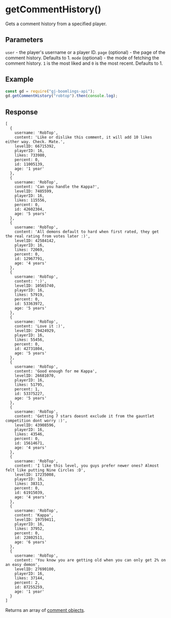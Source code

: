 # getCommentHistory()

Gets a comment history from a specified player.

## Parameters
`user` - the player's username or a player ID.
`page` (optional) - the page of the comment history. Defaults to 1.
`mode` (optional) - the mode of fetching the comment history. `1` is the most liked and `0` is the most recent. Defaults to 1.

## Example
```js
const gd = require("gj-boomlings-api");
gd.getCommentHistory("robtop").then(console.log);
```

## Response
```
[
  {
    username: 'RobTop',
    content: 'Like or dislike this comment, it will add 10 likes either way. Check. Mate.',
    levelID: 66715392,
    playerID: 16,
    likes: 733980,
    percent: 0,
    id: 11005139,
    age: '1 year'
  },
  {
    username: 'RobTop',
    content: 'Can you handle the Kappa?',
    levelID: 7485599,
    playerID: 16,
    likes: 115556,
    percent: 0,
    id: 42602304,
    age: '5 years'
  },
  {
    username: 'RobTop',
    content: 'All demons default to hard when first rated, they get the real rating from votes later :)',
    levelID: 42584142,
    playerID: 16,
    likes: 72069,
    percent: 0,
    id: 12967791,
    age: '4 years'
  },
  {
    username: 'RobTop',
    content: ':)',
    levelID: 10565740,
    playerID: 16,
    likes: 57919,
    percent: 0,
    id: 53363972,
    age: '5 years'
  },
  {
    username: 'RobTop',
    content: 'Love it :)',
    levelID: 29424929,
    playerID: 16,
    likes: 55456,
    percent: 0,
    id: 42731804,
    age: '5 years'
  },
  {
    username: 'RobTop',
    content: 'Good enough for me Kappa',
    levelID: 26681070,
    playerID: 16,
    likes: 51795,
    percent: 1,
    id: 53375227,
    age: '5 years'
  },
  {
    username: 'RobTop',
    content: 'Getting 7 stars doesnt exclude it from the gauntlet competition dont worry :)',
    levelID: 43908596,
    playerID: 16,
    likes: 43546,
    percent: 0,
    id: 15614671,
    age: '4 years'
  },
  {
    username: 'RobTop',
    content: 'I like this level, you guys prefer newer ones? Almost felt like putting Nine Circles :D',
    levelID: 17235008,
    playerID: 16,
    likes: 38313,
    percent: 0,
    id: 61915039,
    age: '4 years'
  },
  {
    username: 'RobTop',
    content: 'Kappa',
    levelID: 19759411,
    playerID: 16,
    likes: 37952,
    percent: 0,
    id: 22802511,
    age: '6 years'
  },
  {
    username: 'RobTop',
    content: 'You know you are getting old when you can only get 2% on an easy demon',
    levelID: 27690100,
    playerID: 16,
    likes: 37144,
    percent: 2,
    id: 87255259,
    age: '1 year'
  }
]
```
Returns an array of [comment objects](./objects/comment.md).